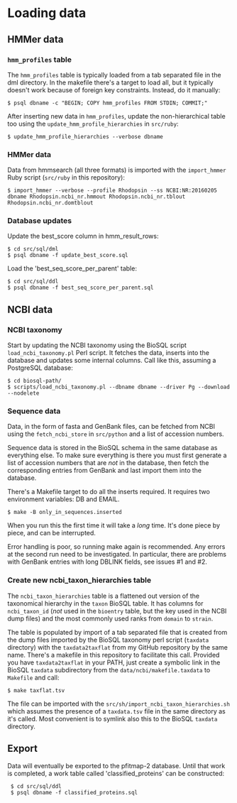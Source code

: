 # Loading data

## HMMer data

### `hmm_profiles` table

The `hmm_profiles` table is typically loaded from a tab separated file in the dml
directory.  In the makefile there's a target to load all, but it typically
doesn't work because of foreign key constraints. Instead, do it manually:

```
$ psql dbname -c "BEGIN; COPY hmm_profiles FROM STDIN; COMMIT;"
```

After inserting new data in `hmm_profiles`, update the non-hierarchical table too
using the `update_hmm_profile_hierarchies` in `src/ruby`:

```
$ update_hmm_profile_hierarchies --verbose dbname
```

### HMMer data

Data from hmmsearch (all three formats) is imported with the `import_hmmer` 
Ruby script (`src/ruby` in this repository):

```
$ import_hmmer --verbose --profile Rhodopsin --ss NCBI:NR:20160205 dbname Rhodopsin.ncbi_nr.hmmout Rhodopsin.ncbi_nr.tblout Rhodopsin.ncbi_nr.domtblout
```

### Database updates

Update the best_score column in hmm_result_rows:

```
$ cd src/sql/dml
$ psql dbname -f update_best_score.sql
```

Load the 'best_seq_score_per_parent' table:

```
$ cd src/sql/ddl
$ psql dbname -f best_seq_score_per_parent.sql
```

## NCBI data

### NCBI taxonomy

Start by updating the NCBI taxonomy using the BioSQL script `load_ncbi_taxonomy.pl` 
Perl script. It fetches the data, inserts into the database and updates some internal
columns. Call like this, assuming a PostgreSQL database:

```
$ cd biosql-path/
$ scripts/load_ncbi_taxonomy.pl --dbname dbname --driver Pg --download --nodelete
```

### Sequence data

Data, in the form of fasta and GenBank files, can be fetched from NCBI using
the `fetch_ncbi_store` in `src/python` and a list of accession numbers.

Sequence data is stored in the BioSQL schema in the same database as everything 
else. To make sure everything is there you must first generate a list of accession
numbers that are *not* in the database, then fetch the corresponding entries from
GenBank and last import them into the database.

There's a Makefile target to do all the inserts required. It requires
two environment variables: DB and EMAIL.

```
$ make -B only_in_sequences.inserted
```

When you run this the first time it will take a *long* time. It's done
piece by piece, and can be interrupted.

Error handling is poor, so running make again is recommended. Any errors at
the second run need to be investigated. In particular, there are problems with
GenBank entries with long DBLINK fields, see issues #1 and #2.

### Create new ncbi_taxon_hierarchies table

The `ncbi_taxon_hierarchies` table is a flattened out version of the taxonomical
hierarchy in the `taxon` BioSQL table. It has columns for `ncbi_taxon_id` (*not*
used in the `bioentry` table, but the key used in the NCBI dump files) and the 
most commonly used ranks from `domain` to `strain`.

The table is populated by import of a tab separated file that is created from the
dump files imported by the BioSQL taxonomy perl script (`taxdata` directory) with 
the `taxdata2taxflat` from my GitHub repository by the same name. There's a makefile
in this repository to facilitate this call. Provided you have `taxdata2taxflat`
in your PATH, just create a symbolic link in the BioSQL `taxdata` subdirectory from
the `data/ncbi/makefile.taxdata` to `Makefile` and call:

```
$ make taxflat.tsv
```

The file can be imported with the `src/sh/import_ncbi_taxon_hierarchies.sh` which
assumes the presence of a `taxdata.tsv` file in the same directory as it's called.
Most convenient is to symlink also this to the BioSQL `taxdata` directory.

## Export

Data will eventually be exported to the pfitmap-2 database. Until that work is 
completed, a work table called 'classified_proteins' can be constructed:

```
 $ cd src/sql/ddl
 $ psql dbname -f classified_proteins.sql
 ```

